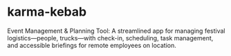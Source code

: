 # karma-kebab
Event Management &amp; Planning Tool: A streamlined app for managing festival logistics—people, trucks—with check-in, scheduling, task management, and accessible briefings for remote employees on location.
